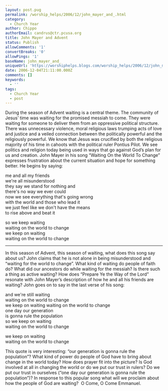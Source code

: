 ```yaml
---
layout: post.pug
permalink: /worship_helps/2006/12/john_mayer_and_.html 
category:
  - Church Year
author: Chippo
authorEmail: candrus@ctr.pcusa.org
title: John Mayer and Advent
status: Publish
allowComments: '1'
convertBreaks: '0'
allowPings: '1'
baseName: john_mayer_and_
uniqueUrl: 'https://worshiphelps.blogs.com/worship_helps/2006/12/john_mayer_and_.html '
date: 2006-12-04T21:11:00.000Z
comments: []
keywords:
  - ''
tags:
  - Church Year
  - post
---
```

During the season of Advent waiting is a central theme. The community of Jesus’ time was waiting for the promised messiah to come. They were waiting for someone to deliver them from an oppressive political structure. There was unnecessary violence, moral religious laws trumping acts of love and justice and a veiled connection between the politically powerful and the religiously powerful. We know that Jesus was crucified by both the religious majority of his time in cahoots with the political ruler Pontius Pilot. We see politics and religion today being used in ways that go against God’s plan for us and creation. John Mayer in his song “Waiting On the World To Change” expresses frustration about the current situation and hope for something better. He begins by saying:

  
me and all my friends  
we're all misunderstood  
they say we stand for nothing and  
there's no way we ever could  
now we see everything that's going wrong  
with the world and those who lead it  
we just feel like we don't have the means  
to rise above and beat it  
  
so we keep waiting  
waiting on the world to change  
we keep on waiting  
waiting on the world to change
***
In this season of Advent, this season of waiting, what does this song say about us? John claims that he is not alone in being misunderstood and “waiting for the world to change”. What kind of waiting do people of faith do? What did our ancestors do while waiting for the messiah? Is there such a thing as active waiting? How does “Prepare Ye the Way of the Lord” resonate with John Mayer’s description of how he and all his friends are waiting? John goes on to say in the last verse of his song:

  

and we're still waiting  
waiting on the world to change  
we keep on waiting waiting on the world to change  
one day our generation  
is gonna rule the population  
so we keep on waiting  
waiting on the world to change  
  
we keep on waiting  
waiting on the world to change

  

This quote is very interesting: “our generation is gonna rule the population”? What kind of power do people of God have to bring about change in the world today? How does prayer fit into the picture? Is God involved at all in changing the world or do we put our trust in rulers? Do we put our trust in ourselves (“one day our generation is gonna rule the population”)? In response to this popular song what will we proclaim about how the people of God are waiting?  O Come, O Come Emmanuel.